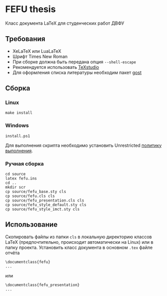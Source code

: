 # FEFU thesis
Класс документа LaTeX для студенческих работ ДВФУ

## Требования
* XeLaTeX или LuaLaTeX
* Шрифт Times New Roman
* При сборке должна быть передана опция `--shell-escape`
* Рекомендуется использовать [TeXstudio](https://www.texstudio.org/)
* Для оформления списка литературы необходим пакет [gost](https://www.ctan.org/pkg/gost)

## Сборка
### Linux
```
make install
```
### Windows
```
install.ps1
```

Для выполнения скрипта необходимо установить Unrestricted [политику выполнения](https://docs.microsoft.com/en-us/powershell/module/microsoft.powershell.core/about/about_execution_policies?view=powershell-7.2).
### Ручная сборка
```
cd source
latex fefu.ins
cd ..
mkdir scr
cp source/fefu_base.sty cls
cp source/fefu.cls cls
cp source/fefu_presentation.cls cls
cp source/fefu_style_default.sty cls
cp source/fefu_style_imct.sty cls
```
## Использование
Скопировать файлы из папки `cls` в локальную директорию классов LaTeX (предпочтительно, происходит автоматически на Linux) или в папку проекта. Установить класс документа в основном `.tex` файле отчёта
```
\documentclass{fefu}
...
```

или 

```
\documentclass{fefu_presentation}
...
```
